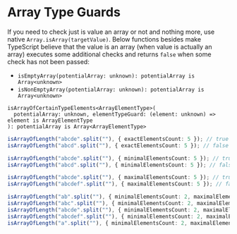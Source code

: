 # Array Type Guards

If you need to check just is value an array or not and nothing more, use native `Array.isArray(targetValue)`.
Below functions besides make TypeScript believe that the value is an array (when value is actually an array) executes
some additional checks and returns `false` when some check has not been passed:

* `isEmptyArray(potentialArray: unknown): potentialArray is Array<unknown>`
* `isNonEmptyArray(potentialArray: unknown): potentialArray is Array<unknown>`

```
isArrayOfCertainTypeElements<ArrayElementType>(
  potentialArray: unknown, elementTypeGuard: (element: unknown) => element is ArrayElementType
): potentialArray is Array<ArrayElementType>
```

```typescript
isArrayOfLength("abcde".split(""), { exactElementsCount: 5 }); // true
isArrayOfLength("abcd".split(""), { exactElementsCount: 5 }); // false

isArrayOfLength("abcde".split(""), { minimalElementsCount: 5 }); // true
isArrayOfLength("abcd".split(""), { minimalElementsCount: 5 }); // false

isArrayOfLength("abcde".split(""), { maximalElementsCount: 5 }); // true
isArrayOfLength("abcdef".split(""), { maximalElementsCount: 5 }); // false

isArrayOfLength("ab".split(""), { minimalElementsCount: 2, maximalElementsCount: 5 }); // true
isArrayOfLength("abc".split(""), { minimalElementsCount: 2, maximalElementsCount: 5 }); // true
isArrayOfLength("abcde".split(""), { minimalElementsCount: 2, maximalElementsCount: 5 }); // true
isArrayOfLength("abcdef".split(""), { minimalElementsCount: 2, maximalElementsCount: 5 }); // false
isArrayOfLength("a".split(""), { minimalElementsCount: 2, maximalElementsCount: 5 }); // false
```
